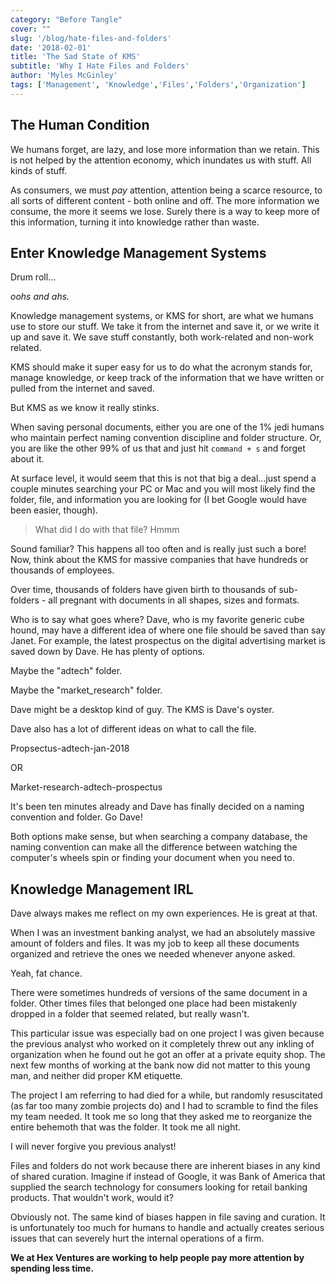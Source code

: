 ```yaml
---
category: "Before Tangle"
cover: ""
slug: '/blog/hate-files-and-folders'
date: '2018-02-01'
title: 'The Sad State of KMS'
subtitle: 'Why I Hate Files and Folders'
author: 'Myles McGinley'
tags: ['Management', 'Knowledge','Files','Folders','Organization']
---
```


## The Human Condition

We humans forget, are lazy, and lose more information than we retain. This is not helped by the attention economy, which inundates us with stuff. All kinds of stuff.

As consumers, we must _pay_ attention, attention being a scarce resource, to all sorts of different content - both online and off. The more information we consume, the more it seems we lose. Surely there is a way to keep more of this information, turning it into knowledge rather than waste.

## Enter Knowledge Management Systems

Drum roll...

_oohs and ahs._

Knowledge management systems, or KMS for short, are what we humans use to store our stuff. We take it from the internet and save it, or we write it up and save it. We save stuff constantly, both work-related and non-work related.

KMS should make it super easy for us to do what the acronym stands for, manage knowledge, or keep track of the information that we have written or pulled from the internet and saved.

But KMS as we know it really stinks.

When saving personal documents, either you are one of the 1% jedi humans who maintain perfect naming convention discipline and folder structure. Or, you are like the other 99% of us that and just hit `command + s` and forget about it.

At surface level, it would seem that this is not that big a deal...just spend a couple minutes searching your PC or Mac and you will most likely find the folder, file, and information you are looking for (I bet Google would have been easier, though).

> What did I do with that file? Hmmm

Sound familiar? This happens all too often and is really just such a bore! Now, think about the KMS for massive companies that have hundreds or thousands of employees.

Over time, thousands of folders have given birth to thousands of sub-folders - all pregnant with documents in all shapes, sizes and formats.

Who is to say what goes where? Dave, who is my favorite generic cube hound, may have a different idea of where one file should be saved than say Janet. For example, the latest prospectus on the digital advertising market is saved down by Dave. He has plenty of options.

Maybe the "adtech" folder.

Maybe the "market_research" folder.

Dave might be a desktop kind of guy. The KMS is Dave's oyster.

Dave also has a lot of different ideas on what to call the file.

Propsectus-adtech-jan-2018

OR

Market-research-adtech-prospectus

It's been ten minutes already and Dave has finally decided on a naming convention and folder. Go Dave!

Both options make sense, but when searching a company database, the naming convention can make all the difference between watching the computer's wheels spin or finding your document when you need to.

## Knowledge Management IRL

Dave always makes me reflect on my own experiences. He is great at that.

When I was an investment banking analyst, we had an absolutely massive amount of folders and files. It was my job to keep all these documents organized and retrieve the ones we needed whenever anyone asked.

Yeah, fat chance.

There were sometimes hundreds of versions of the same document in a folder. Other times files that belonged one place had been mistakenly dropped in a folder that seemed related, but really wasn't.

This particular issue was especially bad on one project I was given because the previous analyst who worked on it completely threw out any inkling of organization when he found out he got an offer at a private equity shop. The next few months of working at the bank now did not matter to this young man, and neither did proper KM etiquette.

The project I am referring to had died for a while, but randomly resuscitated (as far too many zombie projects do) and I had to scramble to find the files my team needed. It took me so long that they asked me to reorganize the entire behemoth that was the folder. It took me all night.

I will never forgive you previous analyst!

Files and folders do not work because there are inherent biases in any kind of shared curation. Imagine if instead of Google, it was Bank of America that supplied the search technology for consumers looking for retail banking products. That wouldn't work, would it?

Obviously not. The same kind of biases happen in file saving and curation. It is unfortunately too much for humans to handle and actually creates serious issues that can severely hurt the internal operations of a firm.

**We at Hex Ventures are working to help people pay more attention by spending less time.**
